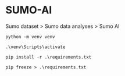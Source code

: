# SUMO-AI
Sumo dataset > Sumo data analyses > Sumo AI



```
python -m venv venv

.\venv\Scripts\activate

pip install -r .\requirements.txt
```


```
pip freeze > .\requirements.txt
```
